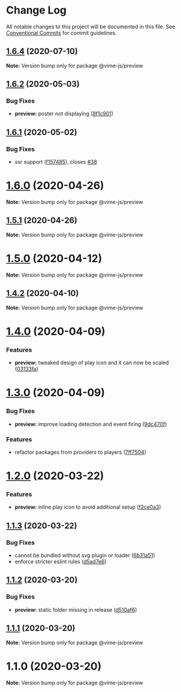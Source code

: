 # Change Log

All notable changes to this project will be documented in this file.
See [Conventional Commits](https://conventionalcommits.org) for commit guidelines.

## [1.6.4](https://github.com/vime-js/vime/tree/master/packages/vime-preview/compare/v1.6.3...v1.6.4) (2020-07-10)

**Note:** Version bump only for package @vime-js/preview





## [1.6.2](https://github.com/vime-js/vime/tree/master/packages/vime-preview/compare/v1.6.1...v1.6.2) (2020-05-03)


### Bug Fixes

* **preview:** poster not displaying ([8f1c901](https://github.com/vime-js/vime/tree/master/packages/vime-preview/commit/8f1c9012af34163313c7779f229b7a56fd9b998f))





## [1.6.1](https://github.com/vime-js/vime/tree/master/packages/vime-preview/compare/v1.6.0...v1.6.1) (2020-05-02)


### Bug Fixes

* ssr support ([f157485](https://github.com/vime-js/vime/tree/master/packages/vime-preview/commit/f157485266a047e738edbc5fb24576bc52fad52a)), closes [#38](https://github.com/vime-js/vime/tree/master/packages/vime-preview/issues/38)





# [1.6.0](https://github.com/vime-js/vime/tree/master/packages/vime-preview/compare/v1.5.1...v1.6.0) (2020-04-26)

**Note:** Version bump only for package @vime-js/preview





## [1.5.1](https://github.com/vime-js/vime/tree/master/packages/vime-preview/compare/v1.5.0...v1.5.1) (2020-04-26)

**Note:** Version bump only for package @vime-js/preview





# [1.5.0](https://github.com/vime-js/vime/tree/master/packages/vime-preview/compare/v1.4.4...v1.5.0) (2020-04-12)

**Note:** Version bump only for package @vime-js/preview





## [1.4.2](https://github.com/vime-js/vime/tree/master/packages/vime-preview/compare/v1.4.1...v1.4.2) (2020-04-10)

**Note:** Version bump only for package @vime-js/preview





# [1.4.0](https://github.com/vime-js/vime/tree/master/packages/vime-preview/compare/v1.3.0...v1.4.0) (2020-04-09)


### Features

* **preview:** tweaked design of play icon and it can now be scaled ([03133fa](https://github.com/vime-js/vime/tree/master/packages/vime-preview/commit/03133fa37dfb63d10000c90f0a331a1a240a1166))





# [1.3.0](https://github.com/vime-js/vime/tree/master/packages/vime-preview/compare/v1.2.0...v1.3.0) (2020-04-09)


### Bug Fixes

* **preview:** improve loading detection and event firing ([9dc470f](https://github.com/vime-js/vime/tree/master/packages/vime-preview/commit/9dc470fd56f7ca1f981b5d01064a24847beb2c0b))


### Features

* refactor packages from providers to players ([7ff7504](https://github.com/vime-js/vime/tree/master/packages/vime-preview/commit/7ff75045788b267688f4cb7f970ce9bb3426036a))





# [1.2.0](https://github.com/vime-js/vime/tree/master/packages/vime-preview/compare/v1.1.3...v1.2.0) (2020-03-22)


### Features

* **preview:** inline play icon to avoid additional setup ([f2ce0a3](https://github.com/vime-js/vime/tree/master/packages/vime-preview/commit/f2ce0a3507e4263a7883b02a94fd5e97c1b3f7b6))





## [1.1.3](https://github.com/vime-js/vime/tree/master/packages/vime-preview/compare/v1.1.2...v1.1.3) (2020-03-22)


### Bug Fixes

* cannot be bundled without svg plugin or loader ([6b31a51](https://github.com/vime-js/vime/tree/master/packages/vime-preview/commit/6b31a51f03b858f337e2f2811a89cd60c44bcc9d))
* enforce stricter eslint rules ([d5ad7e6](https://github.com/vime-js/vime/tree/master/packages/vime-preview/commit/d5ad7e653cc41e82681d86f475d94a01629fe07d))





## [1.1.2](https://github.com/vime-js/vime/tree/master/packages/vime-preview/compare/v1.1.1...v1.1.2) (2020-03-20)


### Bug Fixes

* **preview:** static folder missing in release ([d510af6](https://github.com/vime-js/vime/tree/master/packages/vime-preview/commit/d510af65005d5ebf80e2f69e445187594fd7fd63))





## [1.1.1](https://github.com/vime-js/vime/tree/master/packages/vime-preview/compare/v1.1.0...v1.1.1) (2020-03-20)

**Note:** Version bump only for package @vime-js/preview





# 1.1.0 (2020-03-20)

**Note:** Version bump only for package @vime-js/preview
